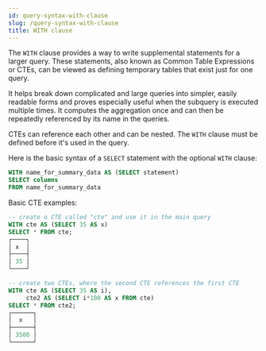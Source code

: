 ```yaml
---
id: query-syntax-with-clause
slug: /query-syntax-with-clause
title: WITH clause
---
```

<head>
  <link rel="canonical" href="https://docs.risingwave.com/docs/current/query-syntax-with-clause/" />
</head>

The `WITH` clause provides a way to write supplemental statements for a larger query. These statements, also known as Common Table Expressions or CTEs, can be viewed as defining temporary tables that exist just for one query.

It helps break down complicated and large queries into simpler, easily readable forms and proves especially useful when the subquery is executed multiple times. It computes the aggregation once and can then be repeatedly referenced by its name in the queries.

CTEs can reference each other and can be nested. The `WITH` clause must be defined before it's used in the query.

Here is the basic syntax of a `SELECT` statement with the optional `WITH` clause:

```sql
WITH name_for_summary_data AS (SELECT statement)
SELECT columns
FROM name_for_summary_data
```


Basic CTE examples:

```sql
-- create a CTE called "cte" and use it in the main query
WITH cte AS (SELECT 35 AS x)
SELECT * FROM cte;
┌────┐
│ x  │
├────┤
│ 35 │
└────┘
```
```sql
-- create two CTEs, where the second CTE references the first CTE
WITH cte AS (SELECT 35 AS i),
     cte2 AS (SELECT i*100 AS x FROM cte)
SELECT * FROM cte2;
┌──────┐
│  x   │
├──────┤
│ 3500 │
└──────┘
```
